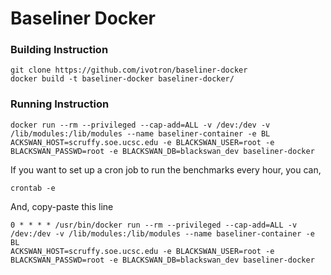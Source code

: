 # Baseliner Docker 

### Building Instruction
```
git clone https://github.com/ivotron/baseliner-docker
docker build -t baseliner-docker baseliner-docker/
```

### Running Instruction
```
docker run --rm --privileged --cap-add=ALL -v /dev:/dev -v /lib/modules:/lib/modules --name baseliner-container -e BL
ACKSWAN_HOST=scruffy.soe.ucsc.edu -e BLACKSWAN_USER=root -e BLACKSWAN_PASSWD=root -e BLACKSWAN_DB=blackswan_dev baseliner-docker
```

If you want to set up a cron job to run the benchmarks every hour, you can,
```
crontab -e
```
And, copy-paste this line
```
0 * * * * /usr/bin/docker run --rm --privileged --cap-add=ALL -v /dev:/dev -v /lib/modules:/lib/modules --name baseliner-container -e BL
ACKSWAN_HOST=scruffy.soe.ucsc.edu -e BLACKSWAN_USER=root -e BLACKSWAN_PASSWD=root -e BLACKSWAN_DB=blackswan_dev baseliner-docker
```
